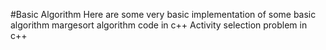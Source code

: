 #Basic Algorithm
Here are some very basic implementation of some basic algorithm
margesort algorithm code in c++
Activity selection problem in c++
